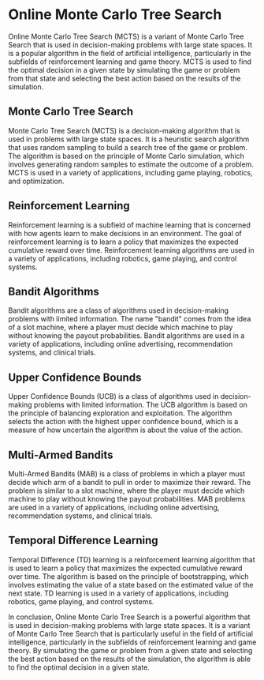 # Online Monte Carlo Tree Search

Online Monte Carlo Tree Search (MCTS) is a variant of Monte Carlo Tree Search that is used in decision-making problems with large state spaces. It is a popular algorithm in the field of artificial intelligence, particularly in the subfields of reinforcement learning and game theory. MCTS is used to find the optimal decision in a given state by simulating the game or problem from that state and selecting the best action based on the results of the simulation.

## Monte Carlo Tree Search

Monte Carlo Tree Search (MCTS) is a decision-making algorithm that is used in problems with large state spaces. It is a heuristic search algorithm that uses random sampling to build a search tree of the game or problem. The algorithm is based on the principle of Monte Carlo simulation, which involves generating random samples to estimate the outcome of a problem. MCTS is used in a variety of applications, including game playing, robotics, and optimization.

## Reinforcement Learning

Reinforcement learning is a subfield of machine learning that is concerned with how agents learn to make decisions in an environment. The goal of reinforcement learning is to learn a policy that maximizes the expected cumulative reward over time. Reinforcement learning algorithms are used in a variety of applications, including robotics, game playing, and control systems.

## Bandit Algorithms

Bandit algorithms are a class of algorithms used in decision-making problems with limited information. The name "bandit" comes from the idea of a slot machine, where a player must decide which machine to play without knowing the payout probabilities. Bandit algorithms are used in a variety of applications, including online advertising, recommendation systems, and clinical trials.

## Upper Confidence Bounds

Upper Confidence Bounds (UCB) is a class of algorithms used in decision-making problems with limited information. The UCB algorithm is based on the principle of balancing exploration and exploitation. The algorithm selects the action with the highest upper confidence bound, which is a measure of how uncertain the algorithm is about the value of the action.

## Multi-Armed Bandits

Multi-Armed Bandits (MAB) is a class of problems in which a player must decide which arm of a bandit to pull in order to maximize their reward. The problem is similar to a slot machine, where the player must decide which machine to play without knowing the payout probabilities. MAB problems are used in a variety of applications, including online advertising, recommendation systems, and clinical trials.

## Temporal Difference Learning

Temporal Difference (TD) learning is a reinforcement learning algorithm that is used to learn a policy that maximizes the expected cumulative reward over time. The algorithm is based on the principle of bootstrapping, which involves estimating the value of a state based on the estimated value of the next state. TD learning is used in a variety of applications, including robotics, game playing, and control systems.

In conclusion, Online Monte Carlo Tree Search is a powerful algorithm that is used in decision-making problems with large state spaces. It is a variant of Monte Carlo Tree Search that is particularly useful in the field of artificial intelligence, particularly in the subfields of reinforcement learning and game theory. By simulating the game or problem from a given state and selecting the best action based on the results of the simulation, the algorithm is able to find the optimal decision in a given state.
